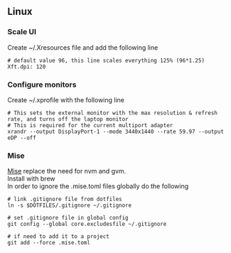 ## Linux

### Scale UI
Create ~/.Xresources file and add the following line  
```
# default value 96, this line scales everything 125% (96*1.25)
Xft.dpi: 120
```
### Configure monitors
Create ~/.xprofile with the following line  
```
# This sets the external monitor with the max resolution & refresh rate, and turns off the laptop monitor
# This is required for the current multiport adapter
xrandr --output DisplayPort-1 --mode 3440x1440 --rate 59.97 --output eDP --off
```

### Mise
[Mise](https://mise.jdx.dev) replace the need for nvm and gvm.  
Install with brew  
In order to ignore the .mise.toml files globally do the following   
```
# link .gitignore file from dotfiles
ln -s $DOTFILES/.gitignore ~/.gitignore

# set .gitignore file in global config
git config --global core.excludesfile ~/.gitignore

# if need to add it to a project
git add --force .mise.toml
```
